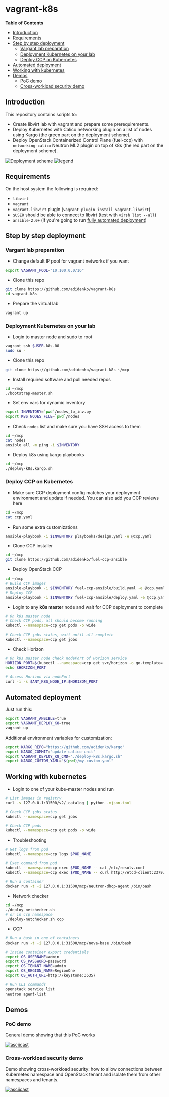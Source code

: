 vagrant-k8s
===========

**Table of Contents**

- [Introduction](#introduction)
- [Requirements](#requirements)
- [Step by step deployment](#step-by-step-deployment)
  - [Vargant lab preparation](#vargant-lab-preparation)
  - [Deployment Kubernetes on your lab](#deployment-kubernetes-on-your-lab)
  - [Deploy CCP on Kubernetes](#deploy-ccp-on-kubernetes)
- [Automated deployment](#automated-deployment)
- [Working with kubernetes](#working-with-kubernetes)
- [Demos](#demos)
  - [PoC demo](#poc-demo)
  - [Cross-workload security demo](#cross-workload-security-demo)

## Introduction

This repository contains scripts to:

* Create libvirt lab with vagrant and prepare some prerequirements.
* Deploy Kubernetes with Calico networking plugin on a list of nodes using
  Kargo (the green part on the deployment scheme).
* Deploy OpenStack Containerized Control Plane (fuel-ccp) with `networking-calico`
  Neutron ML2 plugin on top of k8s (the red part on the deployment scheme).

![Deployment scheme](img/ccp-calico.png)
![legend](img/legend.png)

## Requirements

On the host system the following is required:

* `libvirt`
* `vagrant`
* `vagrant-libvirt` plugin (`vagrant plugin install vagrant-libvirt`)
* `$USER` should be able to connect to libvirt (test with `virsh list --all`)
* `ansible-2.0+` (if you're going to run [fully automated deployment](#automated-deployment))

## Step by step deployment

### Vargant lab preparation

* Change default IP pool for vagrant networks if you want

```bash
export VAGRANT_POOL="10.100.0.0/16"
```

* Clone this repo

```bash
git clone https://github.com/adidenko/vagrant-k8s
cd vagrant-k8s
```

* Prepare the virtual lab

```bash
vagrant up
```

### Deployment Kubernetes on your lab

* Login to master node and sudo to root

```bash
vagrant ssh $USER-k8s-00
sudo su -
```

* Clone this repo

```bash
git clone https://github.com/adidenko/vagrant-k8s ~/mcp
```

* Install required software and pull needed repos

```bash
cd ~/mcp
./bootstrap-master.sh
```

* Set env vars for dynamic inventory

```bash
export INVENTORY=`pwd`/nodes_to_inv.py
export K8S_NODES_FILE=`pwd`/nodes
```

* Check `nodes` list and make sure you have SSH access to them

```bash
cd ~/mcp
cat nodes
ansible all -m ping -i $INVENTORY
```

* Deploy k8s using kargo playbooks

```bash
cd ~/mcp
./deploy-k8s.kargo.sh
```

### Deploy CCP on Kubernetes

* Make sure CCP deployment config matches your deployment environment
and update if needed. You can also add you CCP reviews here

```bash
cd ~/mcp
cat ccp.yaml
```

* Run some extra customizations

```bash
ansible-playbook -i $INVENTORY playbooks/design.yaml -e @ccp.yaml
```

* Clone CCP installer

```bash
cd ~/mcp
git clone https://github.com/adidenko/fuel-ccp-ansible
```

* Deploy OpenStack CCP

```bash
cd ~/mcp
# Build CCP images
ansible-playbook -i $INVENTORY fuel-ccp-ansible/build.yaml -e @ccp.yaml
# Deploy CCP
ansible-playbook -i $INVENTORY fuel-ccp-ansible/deploy.yaml -e @ccp.yaml
```

* Login to any **k8s master** node and wait for CCP deployment to complete

```bash
# On k8s master node
# Check CCP pods, all should become running
kubectl --namespace=ccp get pods -o wide

# Check CCP jobs status, wait until all complete
kubectl --namespace=ccp get jobs
```

* Check Horizon

```bash
# On k8s master node check nodePort of Horizon service
HORIZON_PORT=$(kubectl --namespace=ccp get svc/horizon -o go-template='{{(index .spec.ports 0).nodePort}}')
echo $HORIZON_PORT

# Access Horizon via nodePort
curl -i -s $ANY_K8S_NODE_IP:$HORIZON_PORT
```

## Automated deployment

Just run this:

```bash
export VAGRANT_ANSIBLE=true
export VAGRANT_DEPLOY_K8=true
vagrant up
```

Additional environment variables for customization:

```bash
export KARGO_REPO="https://github.com/adidenko/kargo"
export KARGO_COMMIT="update-calico-unit"
export VAGRANT_DEPLOY_K8_CMD="./deploy-k8s.kargo.sh"
export KARGO_CUSTOM_YAML="$(pwd)/my-custom.yaml"
```

## Working with kubernetes

* Login to one of your kube-master nodes and run

```bash
# List images in registry
curl -s 127.0.0.1:31500/v2/_catalog | python -mjson.tool

# Check CCP jobs status
kubectl --namespace=ccp get jobs

# Check CCP pods
kubectl --namespace=ccp get pods -o wide
```

* Troubleshooting

```bash
# Get logs from pod
kubectl --namespace=ccp logs $POD_NAME

# Exec command from pod
kubectl --namespace=ccp exec $POD_NAME -- cat /etc/resolv.conf
kubectl --namespace=ccp exec $POD_NAME -- curl http://etcd-client:2379/health

# Run a container
docker run -t -i 127.0.0.1:31500/mcp/neutron-dhcp-agent /bin/bash
```

* Network checker

```bash
cd ~/mcp
./deploy-netchecker.sh
# or in ccp namespace
./deploy-netchecker.sh ccp
```

* CCP

```bash
# Run a bash in one of containers
docker run -t -i 127.0.0.1:31500/mcp/nova-base /bin/bash

# Inside container export credentials
export OS_USERNAME=admin
export OS_PASSWORD=password
export OS_TENANT_NAME=admin
export OS_REGION_NAME=RegionOne
export OS_AUTH_URL=http://keystone:35357

# Run CLI commands
openstack service list
neutron agent-list
```

## Demos

### PoC demo
General demo showing that this PoC works

[![asciicast](https://asciinema.org/a/83702.png)](https://asciinema.org/a/83702)

### Cross-workload security demo
Demo showing cross-workload security: how to allow connections between Kubernetes
namespace and OpenStack tenant and isolate them from other namespaces and tenants.

[![asciicast](https://asciinema.org/a/89622.png)](https://asciinema.org/a/90030)

